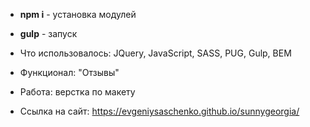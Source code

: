 * **npm i** - установка модулей
* **gulp** - запуск

* Что использовалось: JQuery, JavaScript, SASS, PUG, Gulp, BEM
* Функционал:  "Отзывы"
* Работа: верстка по макету
* Ссылка на сайт: https://evgeniysaschenko.github.io/sunnygeorgia/